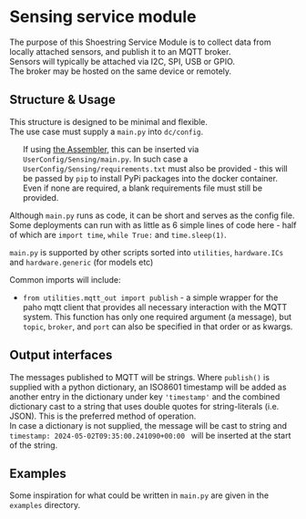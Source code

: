 # Sensing service module

The purpose of this Shoestring Service Module is to collect data from locally attached sensors, and publish it to an MQTT broker.  
Sensors will typically be attached via I2C, SPI, USB or GPIO.  
The broker may be hosted on the same device or remotely.  

## Structure & Usage

This structure is designed to be minimal and flexible.  
The use case must supply a `main.py` into `dc/config`.  

<ul>
  
  If using [the Assembler](https://github.com/DigitalShoestringSolutions/ShoestringAssembler), this can be inserted via `UserConfig/Sensing/main.py`. In such case a `UserConfig/Sensing/requirements.txt` must also be provided - this will be passed by `pip` to install PyPi packages into the docker container. Even if none are required, a blank requirements file must still be provided. 
</ul>

Although `main.py` runs as code, it can be short and serves as the config file. Some deployments can run with as little as 6 simple lines of code here - half of which are `import time`, `while True:` and `time.sleep(1)`.

`main.py` is supported by other scripts sorted into `utilities`, `hardware.ICs` and `hardware.generic` (for models etc)

Common imports will include:  
- `from utilities.mqtt_out import publish` - a simple wrapper for the paho mqtt client that provides all necessary interaction with the MQTT system. This function has only one required argument (a message), but `topic`, `broker`, and `port` can also be specified in that order or as kwargs.

## Output interfaces

The messages published to MQTT will be strings. Where `publish()` is supplied with a python dictionary, an ISO8601 timestamp will be added as another entry in the dictionary under key `'timestamp'` and the combined dictionary cast to a string that uses double quotes for string-literals (i.e. JSON). This is the preferred method of operation.  
In case a dictionary is not supplied, the message will be cast to string and `timestamp: 2024-05-02T09:35:00.241090+00:00 ` will be inserted at the start of the string.

## Examples

Some inspiration for what could be written in `main.py` are given in the `examples` directory.
